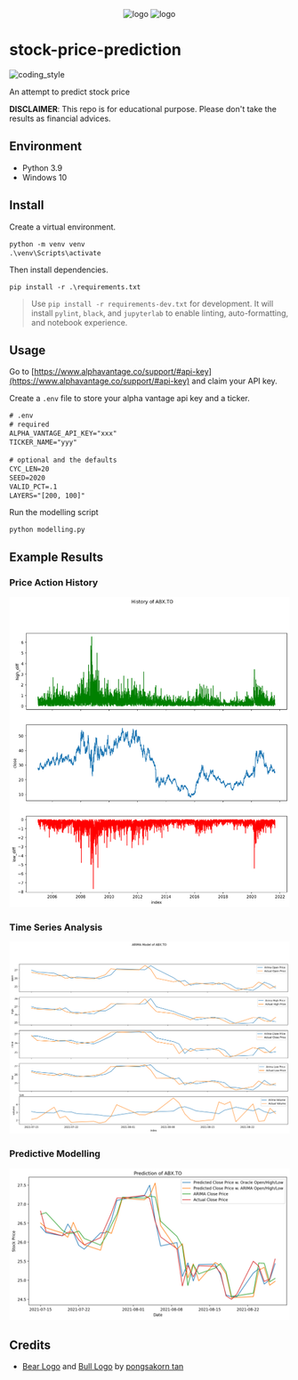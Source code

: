<div align="center">
    <img src="https://cdn3.iconfinder.com/data/icons/animal-flat-colors/64/bear-512.png" alt="logo" height="96">
    <img src="https://cdn3.iconfinder.com/data/icons/animal-flat-colors/64/bufalo-512.png" alt="logo" height="96">
</div>

# stock-price-prediction

![coding_style](https://img.shields.io/badge/code%20style-black-000000.svg)

An attempt to predict stock price

**DISCLAIMER**: This repo is for educational purpose. Please don't take the results as financial advices.

## Environment

- Python 3.9
- Windows 10

## Install

Create a virtual environment.

    python -m venv venv
    .\venv\Scripts\activate

Then install dependencies.

    pip install -r .\requirements.txt

> Use `pip install -r requirements-dev.txt` for development.
> It will install `pylint`, `black`, and `jupyterlab` to enable linting, auto-formatting, and notebook experience.

## Usage

Go to [https://www.alphavantage.co/support/#api-key](https://www.alphavantage.co/support/#api-key) and claim your API key.

Create a `.env` file to store your alpha vantage api key and a ticker.

    # .env
    # required
    ALPHA_VANTAGE_API_KEY="xxx"
    TICKER_NAME="yyy"

    # optional and the defaults
    CYC_LEN=20
    SEED=2020
    VALID_PCT=.1
    LAYERS="[200, 100]"

Run the modelling script

    python modelling.py

## Example Results

### Price Action History

![](examples/history.ABX.TO.png)

### Time Series Analysis

![](examples/arima.ABX.TO.png)

### Predictive Modelling

![](examples/prediction.ABX.TO.png)

## Credits

- [Bear Logo][1] and [Bull Logo][2] by [pongsakorn tan][3]

[1]: https://www.iconfinder.com/icons/4591876/animal_bear_carnivore_cartoon_fauna_head_zoo_icon
[2]: https://www.iconfinder.com/icons/4591900/animal_buffalo_cape_cartoon_fauna_herbivore_zoo_icon
[3]: https://www.iconfinder.com/kerismaker
